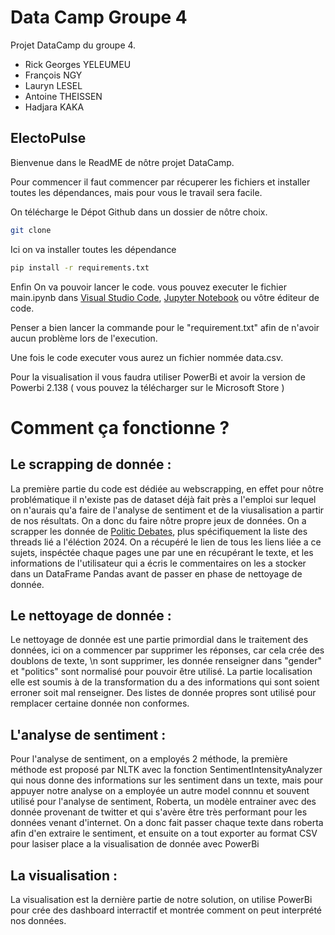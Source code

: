 # Data Camp Groupe 4


Projet DataCamp du groupe 4.
- Rick Georges YELEUMEU
- François NGY
- Lauryn LESEL
- Antoine THEISSEN
- Hadjara KAKA

## ElectoPulse

Bienvenue dans le ReadME de nôtre projet DataCamp.

Pour commencer il faut commencer par récuperer les fichiers et installer toutes les dépendances, mais pour vous le travail sera facile.

On télécharge le Dépot Github dans un dossier de nôtre choix.
```bash
git clone 
```
Ici on va installer toutes les dépendance
```bash
pip install -r requirements.txt
```
Enfin On va pouvoir lancer le code. vous pouvez executer le fichier main.ipynb dans [Visual Studio Code]('https://code.visualstudio.com/'), [Jupyter Notebook]('https://jupyter.org/') ou vôtre éditeur de code.

Penser a bien lancer la commande pour le "requirement.txt" afin de n'avoir aucun problème lors de l'execution.

Une fois le code executer vous aurez un fichier nommée data.csv.

Pour la visualisation il vous faudra utiliser PowerBi et avoir la version de Powerbi 2.138 ( vous pouvez la télécharger sur le Microsoft Store )


# Comment ça fonctionne ?

## Le scrapping de donnée : 

La première partie du code est dédiée au webscrapping, en effet pour nôtre problématique il n'existe pas de dataset déjà fait près a l'emploi sur lequel on n'aurais qu'a faire de l'analyse de sentiment et de la viusalisation a partir de nos résultats. On a donc du faire nôtre propre jeux de données. On a scrapper les donnée de [Politic Debates]('https://debatepolitics.com/'), plus spécifiquement la liste des threads lié a l'éléction 2024. On a récupéré le lien de tous les liens liée a ce sujets, inspéctée chaque pages une par une en récupérant le texte, et les informations de l'utilisateur qui a écris le commentaires on les a stocker dans un DataFrame Pandas avant de passer en phase de nettoyage de donnée. 

## Le nettoyage de donnée : 

Le nettoyage de donnée est une partie primordial dans le traitement des données, ici on a commencer par supprimer les réponses, car cela crée des doublons de texte, \n sont supprimer, les donnée renseigner dans "gender" et "politics" sont normalisé pour pouvoir être utilisé.
La partie localisation elle est soumis à de la transformation du a des informations qui sont soient erroner soit mal renseigner. Des listes de donnée propres sont utilisé pour remplacer certaine donnée non conformes.

## L'analyse de sentiment :

Pour l'analyse de sentiment, on a employés 2 méthode, la première méthode est proposé par NLTK avec la fonction SentimentIntensityAnalyzer qui nous donne des informations sur les sentiment dans un texte, mais pour appuyer notre analyse on a employée un autre model connnu et souvent utilisé pour l'analyse de sentiment, Roberta, un modèle entrainer avec des donnée provenant de twitter et qui s'avère être très performant pour les données venant d'internet. On a donc fait passer chaque texte dans roberta afin d'en extraire le sentiment, et ensuite on a tout exporter au format CSV pour lasiser place a la visualisation de donnée avec PowerBi 

## La visualisation :

La visualisation est la dernière partie de notre solution, on utilise PowerBi pour crée des dashboard interractif et montrée comment on peut interprété nos données.


